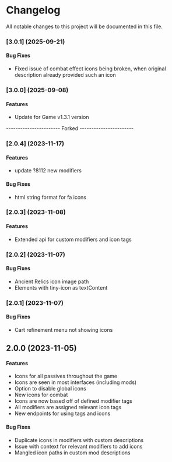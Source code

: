 # Changelog

All notable changes to this project will be documented in this file.

### [3.0.1] (2025-09-21)

#### Bug Fixes
* Fixed issue of combat effect icons being broken, when original description already provided such an icon

### [3.0.0] (2025-09-08)

#### Features
* Update for Game v1.3.1 version

----------------------- Forked -----------------------

### [2.0.4] (2023-11-17)

#### Features
* update ?8112 new modifiers 


#### Bug Fixes
* html string format for fa icons 

### [2.0.3] (2023-11-08)

#### Features
- Extended api for custom modifiers and icon tags 

### [2.0.2] (2023-11-07)

#### Bug Fixes
- Ancient Relics icon image path 
- Elements with tiny-icon as textContent 

### [2.0.1] (2023-11-07)

#### Bug Fixes
- Cart refinement menu not showing icons 

## 2.0.0 (2023-11-05)

#### Features
- Icons for all passives throughout the game 
- Icons are seen in most interfaces (including mods)
- Option to disable global icons
- New icons for combat 
- Icons are now based off of defined modifier tags 
- All modifiers are assigned relevant icon tags 
- New endpoints for using tags and icons 

#### Bug Fixes
- Duplicate icons in modifiers with custom descriptions 
- Issue with context for relevant modifiers to add icons 
- Mangled icon paths in custom mod descriptions 
